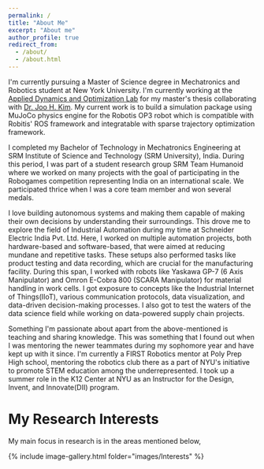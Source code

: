 ```yaml
---
permalink: /
title: "About Me"
excerpt: "About me"
author_profile: true
redirect_from: 
  - /about/
  - /about.html
---
```

I'm currently pursuing a Master of Science degree in Mechatronics and Robotics student at New York University. I'm currently working at the [Applied Dynamics and Optimization Lab](https://wp.nyu.edu/adol/) for my master's thesis collaborating with [Dr. Joo H. Kim](https://engineering.nyu.edu/faculty/joo-h-kim). My current work is to build a simulation package using MuJoCo physics engine for the Robotis OP3 robot which is compatible with Robitis' ROS framework and integratable with sparse trajectory optimization framework. 

I completed my Bachelor of Technology in Mechatronics Engineering at SRM Institute of Science and Technology (SRM University), India. During this period, I was part of a student research group SRM Team Humanoid where we worked on many projects with the goal of participating in the Robogames competition representing India on an international scale. We participated thrice when I was a core team member and won several medals.  

I love building autonomous systems and making them capable of making their own decisions by understanding their surroundings. This drove me to explore the field of Industrial Automation during my time at Schneider Electric India Pvt. Ltd. Here, I worked on multiple automation projects, both hardware-based and software-based, that were aimed at reducing mundane and repetitive tasks. These setups also performed tasks like product testing and data recording, which are crucial for the manufacturing facility. During this span, I worked with robots like Yaskawa GP-7 (6 Axis Manipulator) and Omron E-Cobra 800 (SCARA Manipulator) for material handling in work cells. I got exposure to concepts like the Industrial Internet of Things(IIoT), various communication protocols, data visualization, and data-driven decision-making processes. I also got to test the waters of the data science field while working on data-powered supply chain projects.

Something I'm passionate about apart from the above-mentioned is teaching and sharing knowledge. This was something that I found out when I was mentoring the newer teammates during my sophomore year and have kept up with it since. I'm currently a FIRST Robotics mentor at Poly Prep High school, mentoring the robotics club there as a part of NYU's initiative to promote STEM education among the underrepresented. I took up a summer role in the K12 Center at NYU as an Instructor for the Design, Invent, and Innovate(DII) program.  

My Research Interests
======

My main focus in research is in the areas mentioned below,
 

{% include image-gallery.html folder="images/Interests" %} 
 
<!--figure>
  <img src="./images/Bot.jpg"> 
  <figcaption>Control and Dynamics of Legged Systems</figcaption>
</figure>
<figure>
  <img src="./images/MultiRobot.jpg"> 
  <figcaption>Multi robot interation</figcaption>
</figure> 
<figure>
  <img src="./images/Perception.jpg"> 
  <figcaption>Perception and Planning for mobile robots</figcaption>
</figure--> 
